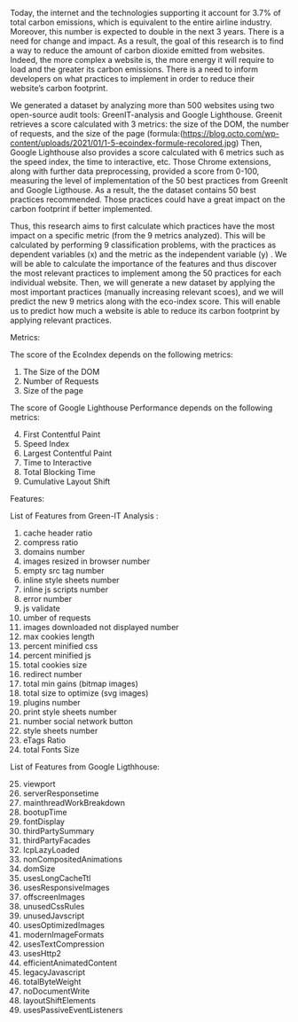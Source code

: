 Today, the internet and the technologies supporting it account for 3.7% of total carbon emissions, which is equivalent to the entire airline industry. Moreover, this number is expected to double in the next 3 years. There is a need for change and impact. As a result, the goal of this research is to find a way to reduce the amount of carbon dioxide emitted from websites. Indeed, the more complex a website is, the more energy it will require to load and the greater its carbon emissions. There is a need to inform developers on what practices to implement in order to reduce their website’s carbon footprint. 

We generated a dataset by analyzing more than 500 websites using two open-source audit tools: GreenIT-analysis and Google Lighthouse. Greenit retrieves a score calculated with 3 metrics: the size of the DOM, the number of requests, and the size of the page (formula:(https://blog.octo.com/wp-content/uploads/2021/01/1-5-ecoindex-formule-recolored.jpg) Then, Google Lighthouse also provides a score calculated with 6 metrics such as the speed index, the time to interactive, etc. Those Chrome extensions, along with further data preprocessing, provided a score from 0-100, measuring the level of implementation of the 50 best practices from GreenIt and Google Ligthouse. As a result, the the dataset contains 50 best practices recommended. Those practices could have a great impact on the carbon footprint if better implemented. 

Thus, this research aims to first calculate which practices have the most impact on a specific metric (from the 9 metrics analyzed). This will be calculated by performing 9 classification problems, with the practices as dependent variables (x) and the metric as the independent variable (y) . We will be able to calculate the importance of the features and thus discover the most relevant practices to implement among the 50 practices for each individual website. Then, we will generate a new dataset by applying the most important practices (manually increasing relevant scoes), and we will predict the new 9 metrics along with the eco-index score. This will enable us to predict how much a website is able to reduce its carbon footprint by applying relevant practices.

Metrics:

The score of the EcoIndex depends on the following metrics:

1. The Size of the DOM
2. Number of Requests
3. Size of the page

The score of Google Lighthouse Performance depends on the following metrics:

4. First Contentful Paint
5. Speed Index
6. Largest Contentful Paint
7. Time to Interactive
8. Total Blocking Time
9. Cumulative Layout Shift

Features:

List of Features from Green-IT Analysis :

1. cache header ratio
2. compress ratio
3. domains number
4. images resized in browser number
5. empty src tag number
6. inline style sheets number
7. inline js scripts number
8. error number
9. js validate
10. umber of requests
11. images downloaded not displayed number
12. max cookies length
13. percent minified css
14. percent minified js
15. total cookies size
16. redirect number
17. total min gains (bitmap images)
18. total size to optimize (svg images)
19. plugins number
20. print style sheets number
21. number social network button
22. style sheets number
23. eTags Ratio
24. total Fonts Size


List of Features from Google Ligthhouse:

25. viewport
26. serverResponsetime
27. mainthreadWorkBreakdown
28. bootupTime
29. fontDisplay
30. thirdPartySummary
31. thirdPartyFacades
32. lcpLazyLoaded
33. nonCompositedAnimations
34. domSize
35. usesLongCacheTtl
36. usesResponsiveImages
37. offscreenImages
38. unusedCssRules
39. unusedJavscript
40. usesOptimizedImages
41. modernImageFormats
42. usesTextCompression
43. usesHttp2
44. efficientAnimatedContent
45. legacyJavascript
46. totalByteWeight
47. noDocumentWrite
48. layoutShiftElements
49. usesPassiveEventListeners





